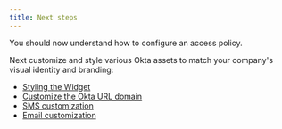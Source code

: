 ```yaml
---
title: Next steps
---
```


You should now understand how to configure an access policy.

Next customize and style various Okta assets to match your company's visual identity and branding:

* [Styling the Widget](/docs/guides/styling-the-widget/)
* [Customize the Okta URL domain](/docs/guides/custom-url-domain/)
* [SMS customization](/docs/guides/sms-customization/)
* [Email customization](/docs/guides/email-customization/)
